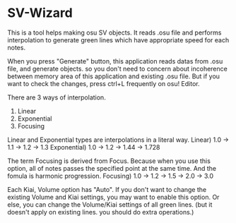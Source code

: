 # SV-Wizard

This is a tool helps making osu SV objects.
It reads .osu file and performs interpolation to generate green lines which have appropriate speed for each notes.

When you press "Generate" button, this application reads datas from .osu file, and generate objects.
so you don't need to concern about incoherence between memory area of this application and existing .osu file.
But if you want to check the changes, press ctrl+L frequently on osu! Editor.

There are 3 ways of interpolation.
1) Linear
2) Exponential
3) Focusing

Linear and Exponential types are interpolations in a literal way.
Linear) 1.0 -> 1.1 -> 1.2 -> 1.3
Exponential) 1.0 -> 1.2 -> 1.44 -> 1.728

The term Focusing is derived from Focus.
Because when you use this option, all of notes passes the specified point at the same time.
And the fomula is harmonic progression.
Focusing) 1.0 -> 1.2 -> 1.5 -> 2.0 -> 3.0

Each Kiai, Volume option has "Auto".
If you don't want to change the existing Volume and Kiai settings, you may want to enable this option.
Or else, you can change the Volume/Kiai settings of all green lines. (but it doesn't apply on existing lines. you should do extra operations.)
